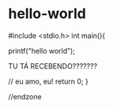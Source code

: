 # hello-world
#include <stdio.h>
int main(){

  printf("hello world");
  
  TU TÁ RECEBENDO???????

// eu amo, eu!
return 0;
}

//endzone


